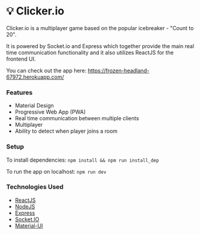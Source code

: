# 💡 Clicker.io

Clicker.io is a multiplayer game based on the popular icebreaker - "Count to 20". 

It is powered by Socket.io and Express which together provide the main real time communication functionality and it also utilizes ReactJS for the frontend UI.

You can check out the app here: https://frozen-headland-67972.herokuapp.com/

### Features
* Material Design
* Progressive Web App (PWA)
* Real time communication between multiple clients
* Multiplayer
* Ability to detect when player joins a room

### Setup
To install dependencies: `npm install && npm run install_dep`

To run the app on localhost: `npm run dev`

### Technologies Used
* [ReactJS](https://reactjs.org/)
* [NodeJS](https://nodejs.org/en/)
* [Express](https://expressjs.com/)
* [Socket.IO](https://socket.io/)
* [Material-UI](https://material-ui.com/)
